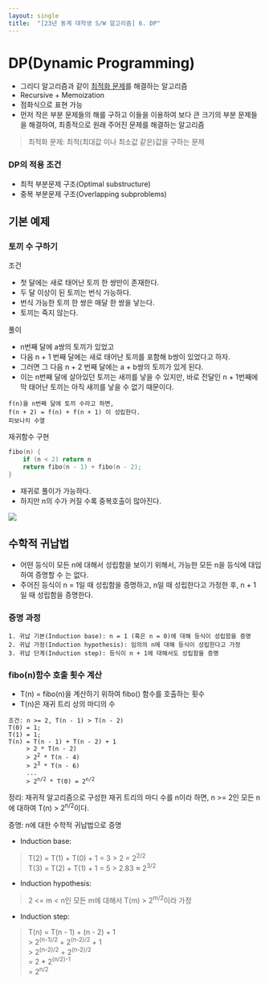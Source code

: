 ```yaml
---
layout: single
title:  "[23년 동계 대학생 S/W 알고리즘] 6. DP"
---
```


DP(Dynamic Programming)
===

- 그리디 알고리즘과 같이 <U>최적화 문제</U>를 해결하는 알고리즘
- Recursive + Memoization
- 점화식으로 표현 가능
- 먼저 작은 부분 문제들의 해를 구하고 이들을 이용하여 보다 큰 크기의 부분 문제들을 해결하여, 최종적으로 원래 주어진 문제를 해결하는 알고리즘

> 최적화 문제: 최적(최대값 이나 최소값 같은)값을 구하는 문제

### DP의 적용 조건
- 최적 부분문제 구조(Optimal substructure)
- 중복 부분문제 구조(Overlapping subproblems)

기본 예제
---

### 토끼 수 구하기
조건
- 첫 달에는 새로 태어난 토끼 한 쌍만이 존재한다.
- 두 달 이상이 된 토끼는 번식 가능하다.
- 번식 가능한 토끼 한 쌍은 매달 한 쌍을 낳는다.
- 토끼는 죽지 않는다.

풀이
- n번째 달에 a쌍의 토끼가 있었고
- 다음 n + 1 번째 달에는 새로 태어난 토끼를 포함해 b쌍이 있었다고 하자.
- 그러면 그 다음 n + 2 번째 달에는 a + b쌍의 토끼가 있게 된다.
- 이는 n번째 달에 살아있던 토끼는 새끼를 낳을 수 있지만, 바로 전달인 n + 1번째에 막 태어난 토끼는 아직 새끼를 낳을 수 없기 때문이다.
```
f(n)을 n번째 달에 토끼 수라고 하면,
f(n + 2) = f(n) + f(n + 1) 이 성립한다.
피보나치 수열
```

재귀함수 구현
```cpp
fibo(n) {
    if (n < 2) return n
    return fibo(n - 1) + fibo(n - 2);
}
```
- 재귀로 풀이가 가능하다.
- 하지만 n의 수가 커질 수록 중복호출이 많아진다.
<img src="link">


수학적 귀납법
---

- 어떤 등식이 모든 n에 대해서 성립함을 보이기 위해서, 가능한 모든 n을 등식에 대입하여 증명할 수 는 없다.
- 주어진 등식이 n = 1일 때 성립함을 증명하고, n일 때 성립한다고 가정한 후, n + 1일 때 성립함을 증명한다.

### 증명 과정
    1. 귀납 기본(Induction base): n = 1 (혹은 n = 0)에 대해 등식이 성립함을 증명
    2. 귀납 가정(Induction hypothesis): 임의의 n에 대해 등식이 성립한다고 가정
    3. 귀납 단계(Induction step): 등식이 n + 1에 대해서도 성립함을 증명

### fibo(n)함수 호출 횟수 계산

- T(n) = fibo(n)을 계산하기 위하여 fibo() 함수를 호출하는 횟수
- T(n)은 재귀 트리 상의 마디의 수

<pre>
<code>조건: n >= 2, T(n - 1) > T(n - 2)
T(0) = 1;
T(1) = 1;
T(n) = T(n - 1) + T(n - 2) + 1
     > 2 * T(n - 2)
     > 2<sup>2</sup> * T(n - 4)
     > 2<sup>3</sup> * T(n - 6)
     ...
     > 2<sup>n/2</sup> * T(0) = 2<sup>n/2</sup></code>
</pre>

정리: 재귀적 알고리즘으로 구성한 재귀 트리의 마디 수를 n이라 하면, n >= 2인 모든 n에 대하여 T(n) > 2<sup>n/2</sup>이다.

증명: n에 대한 수학적 귀납법으로 증명
- Induction base:
>T(2) = T(1) + T(0) + 1 = 3 > 2 = 2<sup>2/2</sup>   
T(3) = T(2) + T(1) + 1 = 5 > 2.83 $\approx$ 2<sup>3/2</sup>

- Induction hypothesis:
> 2 <= m < n인 모든 m에 대해서 T(m) > 2<sup>m/2</sup>이라 가정

- Induction step:
> T(n) = T(n - 1) + (n - 2) + 1   
\> 2<sup>(n-1)/2</sup> + 2<sup>(n-2)/2</sup> + 1   
\> 2<sup>(n-2)/2</sup> + 2<sup>(n-2)/2</sup>   
= 2 * 2<sup>(n/2)-1</sup>   
= 2<sup>n/2</sup>